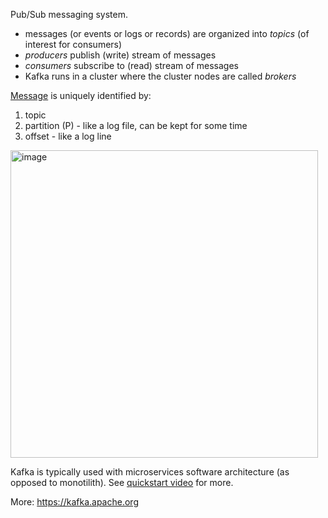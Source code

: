 Pub/Sub messaging system.

* messages (or events or logs or records) are organized into *topics* (of interest for consumers)
* *producers* publish (write) stream of messages
* *consumers* subscribe to (read) stream of messages
* Kafka runs in a cluster where the cluster nodes are called *brokers*

[Message](https://kafka.apache.org/documentation/#messages) is uniquely identified by:

1. topic
2. partition (P) - like a log file, can be kept for some time
3. offset - like a log line

<img width="492" alt="image" src="https://user-images.githubusercontent.com/1047259/151317569-4d669f92-8414-4fa6-9c32-d7f9c3635ad2.png">

Kafka is typically used with microservices software architecture (as opposed to monotilith). See [quickstart video](https://kafka.apache.org/quickstart) for more.

More: https://kafka.apache.org
